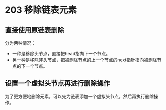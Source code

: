 # 203 移除链表元素

## 直接使用原链表删除

分为两种情况：
+ 一种是移除头节点，直接把head指向下一个节点。
+ 另一种是移除非头节点，把被删除节点的上一个节点的next指针指向被删除节点的下一个节点。

## 设置一个虚拟头节点再进行删除操作

为了更方便地删除元素，可以先为链表添加一个虚拟头节点，然后再执行删除操作。